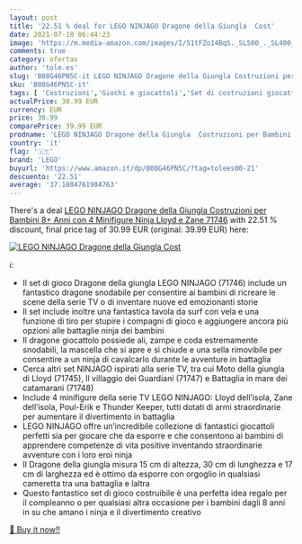 ```yaml
---
layout: post
title: '22.51 % deal for LEGO NINJAGO Dragone della Giungla  Cost'
date: 2021-07-18 06:44:23
image: 'https://m.media-amazon.com/images/I/51tFZo14BqS._SL500_._SL400_.jpg'
comments: true
category: ofertas
author: 'tole.es'
slug: 'B08G46PN5C-it LEGO NINJAGO Dragone della Giungla Costruzioni per Bambini...'
sku: 'B08G46PN5C-it'
tags: [ 'Costruzioni','Giochi e giocattoli','Set di costruzioni giocattolo','lego', ]
actualPrice: 30.99 EUR
currency: EUR
price: 30.99
comparePrice: 39.99 EUR
prodname: 'LEGO NINJAGO Dragone della Giungla  Costruzioni per Bambini 8+ Anni con 4 Minifigure  Ninja Lloyd e Zane  71746'
country: 'it'
flag: '🇮🇹'
brand: 'LEGO'
buyurl: 'https://www.amazon.it/dp/B08G46PN5C/?tag=tolees00-21'
descuento: '22.51'
average: '37.1804761904763'
---
```


There's a deal [LEGO NINJAGO Dragone della Giungla  Costruzioni per Bambini 8+ Anni con 4 Minifigure  Ninja Lloyd e Zane  71746](https://www.amazon.it/dp/B08G46PN5C/?tag=tolees00-21)  with  22.51 % discount, final price tag of  30.99 EUR (original: 39.99 EUR) here:

[![LEGO NINJAGO Dragone della Giungla  Cost](https://m.media-amazon.com/images/I/51tFZo14BqS._SL500_._SL400_.jpg)](https://www.amazon.it/dp/B08G46PN5C/?tag=tolees00-21)

ℹ️:

- Il set di gioco Dragone della giungla LEGO NINJAGO (71746) include un fantastico dragone snodabile per consentire ai bambini di ricreare le scene della serie TV o di inventare nuove ed emozionanti storie
- Il set include inoltre una fantastica tavola da surf con vela e una funzione di tiro per stupire i compagni di gioco e aggiungere ancora più opzioni alle battaglie ninja dei bambini
- Il dragone giocattolo possiede ali, zampe e coda estremamente snodabili, la mascella che si apre e si chiude e una sella rimovibile per consentire a un ninja di cavalcarlo durante le avventure in battaglia
- Cerca altri set NINJAGO ispirati alla serie TV, tra cui Moto della giungla di Lloyd (71745), Il villaggio dei Guardiani (71747) e Battaglia in mare dei catamarani (71748)
- Include 4 minifigure della serie TV LEGO NINJAGO: Lloyd dell’isola, Zane dell’isola, Poul-Erik e Thunder Keeper, tutti dotati di armi straordinarie per aumentare il divertimento in battaglia
- LEGO NINJAGO offre un’incredibile collezione di fantastici giocattoli perfetti sia per giocare che da esporre e che consentono ai bambini di apprendere competenze di vita positive inventando straordinarie avventure con i loro eroi ninja
- Il Dragone della giungla misura 15 cm di altezza, 30 cm di lunghezza e 17 cm di larghezza ed è ottimo da esporre con orgoglio in qualsiasi cameretta tra una battaglia e laltra
- Questo fantastico set di gioco costruibile è una perfetta idea regalo per il compleanno o per qualsiasi altra occasione per i bambini dagli 8 anni in su che amano i ninja e il divertimento creativo

[🛒 Buy it now!!](https://www.amazon.it/dp/B08G46PN5C/?tag=tolees00-21)
